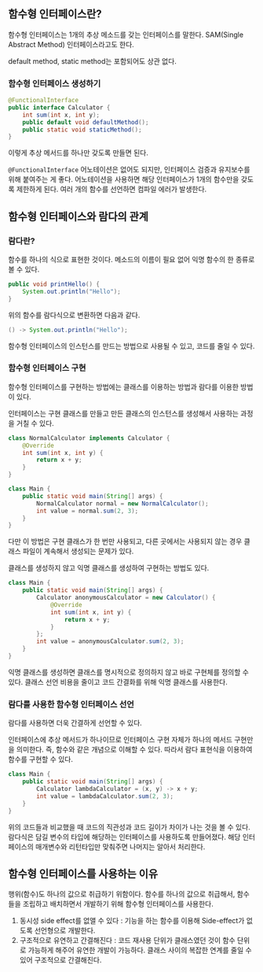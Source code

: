## 함수형 인터페이스란?

함수형 인터페이스는 1개의 추상 메소드를 갖는 인터페이스를 말한다.
SAM(Single Abstract Method) 인터페이스라고도 한다.

default method, static method는 포함되어도 상관 없다.

### 함수형 인터페이스 생성하기

```java
@FunctionalInterface
public interface Calculator {
	int sum(int x, int y);
	public default void defaultMethod();
	public static void staticMethod();
}
```

이렇게 추상 메서드를 하나만 갖도록 만들면 된다.

`@FunctionalInterface` 어노테이션은 없어도 되지만, 인터페이스 검증과 유지보수를 위해 붙여주는 게 좋다. 어노테이션을 사용하면 해당 인터페이스가 1개의 함수만을 갖도록 제한하게 된다. 여러 개의 함수를 선언하면 컴파일 에러가 발생한다.

## 함수형 인터페이스와 람다의 관계

### 람다란?

함수를 하나의 식으로 표현한 것이다. 메소드의 이름이 필요 없어 익명 함수의 한 종류로 볼 수 있다.

```java
public void printHello() {
	System.out.println("Hello");
}
```

위의 함수를 람다식으로 변환하면 다음과 같다.

```java
() -> System.out.println("Hello");
```

함수형 인터페이스의 인스턴스를 만드는 방법으로 사용될 수 있고, 코드를 줄일 수 있다.

### 함수형 인터페이스 구현

함수형 인터페이스를 구현하는 방법에는 클래스를 이용하는 방법과 람다를 이용한 방법이 있다.

인터페이스는 구현 클래스를 만들고 만든 클래스의 인스턴스를 생성해서 사용하는 과정을 거칠 수 있다.

```java
class NormalCalculator implements Calculator {
	@Override
	int sum(int x, int y) {
		return x + y;
	}
}

class Main {
	public static void main(String[] args) {
		NormalCalculator normal = new NormalCalculator();
		int value = normal.sum(2, 3);
	}
}
```

다만 이 방법은 구현 클래스가 한 번만 사용되고, 다른 곳에서는 사용되지 않는 경우 클래스 파일이 계속해서 생성되는 문제가 있다.

클래스를 생성하지 않고 익명 클래스를 생성하여 구현하는 방법도 있다.

```java
class Main {
	public static void main(String[] args) {
		Calculator anonymousCalculator = new Calculator() {
			@Override
			int sum(int x, int y) {
				return x + y;
			}
		};
		int value = anonymousCalculator.sum(2, 3);
	}
}
```

익명 클래스를 생성하면 클래스를 명시적으로 정의하지 않고 바로 구현체를 정의할 수 있다. 클래스 선언 비용을 줄이고 코드 간결화를 위해 익명 클래스를 사용한다.

### 람다를 사용한 함수형 인터페이스 선언

람다를 사용하면 더욱 간결하게 선언할 수 있다.

인터페이스에 추상 메서드가 하나이므로 인터페이스 구현 자체가 하나의 메서드 구현만을 의미한다. 즉, 함수와 같은 개념으로 이해할 수 있다.
따라서 람다 표현식을 이용하여 함수를 구현할 수 있다.

```java
class Main {
	public static void main(String[] args) {
		Calculator lambdaCalculator = (x, y) -> x + y;
		int value = lambdaCalculator.sum(2, 3);
	}
}
```

위의 코드들과 비교했을 때 코드의 직관성과 코드 길이가 차이가 나는 것을 볼 수 있다.
람다식은 담길 변수의 타입에 해당하는 인터페이스를 사용하도록 만들어졌다.
해당 인터페이스의 매개변수와 리턴타입만 맞춰주면 나머지는 알아서 처리한다.

## 함수형 인터페이스를 사용하는 이유

행위(함수)도 하나의 값으로 취급하기 위함이다.
함수를 하나의 값으로 취급해서, 함수들을 조립하고 배치하면서 개발하기 위해 함수형 인터페이스를 사용한다.

1. 동시성 side effect를 없앨 수 있다 : 기능을 하는 함수를 이용해 Side-effect가 없도록 선언형으로 개발한다.
2. 구조적으로 유연하고 간결해진다 : 코드 재사용 단위가 클래스였던 것이 함수 단위로 가능하게 해주어 유연한 개발이 가능하다. 클래스 사이의 복잡한 연계를 줄일 수 있어 구조적으로 간결해진다.
